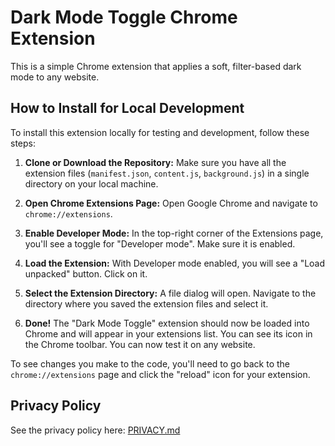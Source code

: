 # Dark Mode Toggle Chrome Extension

This is a simple Chrome extension that applies a soft, filter-based dark mode to any website.

## How to Install for Local Development

To install this extension locally for testing and development, follow these steps:

1.  **Clone or Download the Repository:**
    Make sure you have all the extension files (`manifest.json`, `content.js`, `background.js`) in a single directory on your local machine.

2.  **Open Chrome Extensions Page:**
    Open Google Chrome and navigate to `chrome://extensions`.

3.  **Enable Developer Mode:**
    In the top-right corner of the Extensions page, you'll see a toggle for "Developer mode". Make sure it is enabled.

4.  **Load the Extension:**
    With Developer mode enabled, you will see a "Load unpacked" button. Click on it.

5.  **Select the Extension Directory:**
    A file dialog will open. Navigate to the directory where you saved the extension files and select it.

6.  **Done!**
    The "Dark Mode Toggle" extension should now be loaded into Chrome and will appear in your extensions list. You can see its icon in the Chrome toolbar. You can now test it on any website.

To see changes you make to the code, you'll need to go back to the `chrome://extensions` page and click the "reload" icon for your extension.

## Privacy Policy

See the privacy policy here: [PRIVACY.md](./PRIVACY.md)
